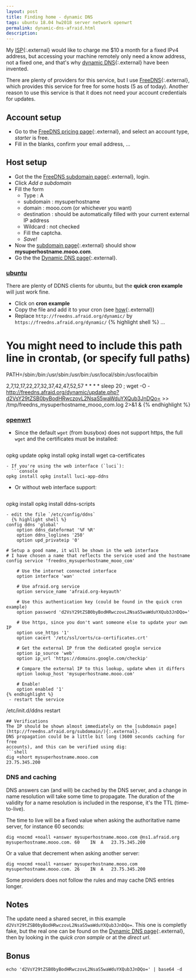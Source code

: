 ```yaml
---
layout: post
title: Finding home - dynamic DNS
tags: ubuntu 18.04 hw2018 server network openwrt
permalink: dynamic-dns-afraid.html
description:
---
```


My [ISP](https://en.wikipedia.org/wiki/Internet_service_provider){:.external}
would like to charge me $10 a month for a fixed IPv4 address, but accessing your
machine remotely only need a know address, not a fixed one, and that's why 
[dynamic DNS](https://en.wikipedia.org/wiki/Dynamic_DNS){:.external}
have been invented.

There are plenty of providers for this service, but I use [FreeDNS](http://freedns.afraid.org/){:.external},
which provides this service for free for some hosts (5 as of today). Another reason to use this
service is that it does not need your account credentials for updates.

## Account setup
 - Go to the [FreeDNS pricing page](http://freedns.afraid.org/pricing/){:.external}, and select an account type,
 *starter* is free.
 - Fill in the blanks, confirm your email address, ...

## Host setup
 - Got the the [FreeDNS subdomain page](http://freedns.afraid.org/subdomain/){:.external}, login.
 - Click *Add a subdomain*
 - Fill the form
   - Type : A
   - subdomain : mysuperhostname
   - domain : mooo.com (or whichever you want)
   - destination : should be automatically filled with your current external IP address
   - Wildcard : not checked
   - Fill the captcha.
   - *Save!*
 - Now the [subdomain page](http://freedns.afraid.org/subdomain/){:.external} should show **mysuperhostname.mooo.com**.
 - Go the the [Dynamic DNS page](http://freedns.afraid.org/dynamic/){:.external}.

### [ubuntu](/tag/ubuntu.html)
There are plenty of DDNS clients for ubuntu, but the **quick cron example** will just work
fine.
 - Click on **cron example**
 - Copy the file and add it to your cron (see [how](https://askubuntu.com/a/2369){:.external})
 - Replace `http://freedns.afraid.org/dynamic/` by `https://freedns.afraid.org/dynamic/`
{% highlight shell %}
...
# You might need to include this path line in crontab, (or specify full paths)
PATH=/sbin:/bin:/usr/sbin:/usr/bin:/usr/local/sbin:/usr/local/bin

2,7,12,17,22,27,32,37,42,47,52,57 * * * * sleep 20 ; wget -O - http://freedns.afraid.org/dynamic/update.php?d2VsY29tZSB0byBodHRwczovL2NsaS5waWduYXQub3JnDQo= >> /tmp/freedns_mysuperhostname_mooo_com.log 2>&1 &
{% endhighlight %}

### [openwrt](/tag/openwrt.html)
- Since the default `wget` (from busybox) does not support https, the full
`wget` and the certificates must be installed:
  ```console
opkg update
opkg install opkg install wget ca-certificates
```
- If you're using the web interface (`luci`):
  ```console
opkg install opkg install luci-app-ddns
```
- Or without web interface support:
  ```console
opkg install opkg install ddns-scripts
```
- edit the file `/etc/config/ddns`
  {% highlight shell %}
config ddns 'global'
	option ddns_dateformat '%F %R'
	option ddns_loglines '250'
	option upd_privateip '0'

# Setup a good name, it will be shown in the web interface
# I have chosen a name that reflects the service used and the hostname
config service 'freedns_mysuperhostname_mooo_com'
    
    # Use the internet connected interface
	option interface 'wan'
	
	# Use afraid.org service
	option service_name 'afraid.org-keyauth'

	# Use this authentication key (could be found in the quick cron example)
	option password 'd2VsY29tZSB0byBodHRwczovL2NsaS5waWduYXQub3JnDQo='

	# Use https, since you don't want someone else to update your own IP
	option use_https '1'
	option cacert '/etc/ssl/certs/ca-certificates.crt'

	# Get the external IP from the dedicated google service
	option ip_source 'web'
	option ip_url 'https://domains.google.com/checkip'
	
	# Compare the external IP to this lookup, update when it differs
	option lookup_host 'mysuperhostname.mooo.com'
	
	# Enable!
	option enabled '1'
{% endhighlight %}
 - restart the service
  ```
/etc/init.d/ddns restart
```
## Verifications
The IP should be shown almost immediately on the [subdomain page](http://freedns.afraid.org/subdomain/){:.external}.
DNS propagation could be a little bit long (3600 seconds caching for free
accounts), and this can be verified using dig:
```shell
dig +short mysuperhostname.mooo.com
23.75.345.200
```
### DNS and caching
DNS answers can (and will) be cached by the DNS server, and a change in name
resolution will take some time to propagate. The duration of the validity for a
name resolution is included in the response, it's the TTL (time-to-live).

The time to live will be a fixed value when asking the authoritative name
server, for instance 60 seconds:

```console
dig +nocmd +noall +answer mysuperhostname.mooo.com @ns1.afraid.org
mysuperhostname.mooo.com. 60	IN	A	23.75.345.200
```

Or a value that decrement when asking another server:
```console
dig +nocmd +noall +answer mysuperhostname.mooo.com 
mysuperhostname.mooo.com. 26	IN	A	23.75.345.200
```

Some providers does not follow the rules and may cache DNS entries longer.

## Notes
The update need a shared secret, in this example `d2VsY29tZSB0byBodHRwczovL2NsaS5waWduYXQub3JnDQo=`.
This one is completly fake, but the real one can be found on the
[Dynamic DNS page](http://freedns.afraid.org/dynamic/){:.external}, then by
looking in the *quick cron sample* or at the *direct url*.

## Bonus
```console
echo 'd2VsY29tZSB0byBodHRwczovL2NsaS5waWduYXQub3JnDQo=' | base64 -d
```